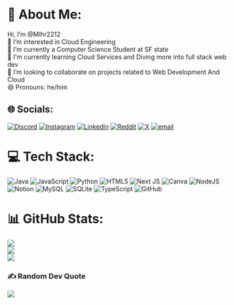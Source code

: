 # 💫 About Me:
Hi, I’m @Mlhr2212<br>👀 I’m interested in Cloud Engineering<br>🌱 I’m currently a Computer Science Student at SF state<br>🔭 I'm currently learning Cloud Services and Diving more into full stack web dev<br>👯 I’m looking to collaborate on projects related to Web Development And Cloud<br>😄 Pronouns: he/him


## 🌐 Socials:
[![Discord](https://img.shields.io/badge/Discord-%237289DA.svg?logo=discord&logoColor=white)](https://discord.gg/malhar2212) [![Instagram](https://img.shields.io/badge/Instagram-%23E4405F.svg?logo=Instagram&logoColor=white)](https://instagram.com/mlhr_k_) [![LinkedIn](https://img.shields.io/badge/LinkedIn-%230077B5.svg?logo=linkedin&logoColor=white)](https://linkedin.com/in/malhar-kansara) [![Reddit](https://img.shields.io/badge/Reddit-%23FF4500.svg?logo=Reddit&logoColor=white)](https://reddit.com/user/MixSubstantial8174) [![X](https://img.shields.io/badge/X-black.svg?logo=X&logoColor=white)](https://x.com/Malhar77582180) [![email](https://img.shields.io/badge/Email-D14836?logo=gmail&logoColor=white)](mailto:kansaramalhar22@gmail.com) 

# 💻 Tech Stack:
![Java](https://img.shields.io/badge/java-%23ED8B00.svg?style=for-the-badge&logo=openjdk&logoColor=white) ![JavaScript](https://img.shields.io/badge/javascript-%23323330.svg?style=for-the-badge&logo=javascript&logoColor=%23F7DF1E) ![Python](https://img.shields.io/badge/python-3670A0?style=for-the-badge&logo=python&logoColor=ffdd54) ![HTML5](https://img.shields.io/badge/html5-%23E34F26.svg?style=for-the-badge&logo=html5&logoColor=white) ![Next JS](https://img.shields.io/badge/Next-black?style=for-the-badge&logo=next.js&logoColor=white) ![Canva](https://img.shields.io/badge/Canva-%2300C4CC.svg?style=for-the-badge&logo=Canva&logoColor=white) ![NodeJS](https://img.shields.io/badge/node.js-6DA55F?style=for-the-badge&logo=node.js&logoColor=white) ![Notion](https://img.shields.io/badge/Notion-%23000000.svg?style=for-the-badge&logo=notion&logoColor=white) ![MySQL](https://img.shields.io/badge/mysql-4479A1.svg?style=for-the-badge&logo=mysql&logoColor=white) ![SQLite](https://img.shields.io/badge/sqlite-%2307405e.svg?style=for-the-badge&logo=sqlite&logoColor=white) ![TypeScript](https://img.shields.io/badge/typescript-%23007ACC.svg?style=for-the-badge&logo=typescript&logoColor=white) ![GitHub](https://img.shields.io/badge/github-%23121011.svg?style=for-the-badge&logo=github&logoColor=white)
# 📊 GitHub Stats:
![](https://github-readme-stats.vercel.app/api?username=Mlhr2212&theme=onedark&hide_border=false&include_all_commits=true&count_private=true)<br/>
![](https://nirzak-streak-stats.vercel.app/?user=Mlhr2212&theme=onedark&hide_border=false)<br/>
![](https://github-readme-stats.vercel.app/api/top-langs/?username=Mlhr2212&theme=onedark&hide_border=false&include_all_commits=true&count_private=true&layout=compact)

### ✍️ Random Dev Quote
![](https://quotes-github-readme.vercel.app/api?type=horizontal&theme=gruvbox)

<!-- Proudly created with GPRM ( https://gprm.itsvg.in ) -->

<!---
Mlhr2212/Mlhr2212 is a ✨ special ✨ repository because its `README.md` (this file) appears on your GitHub profile.
You can click the Preview link to take a look at your changes.
--->
